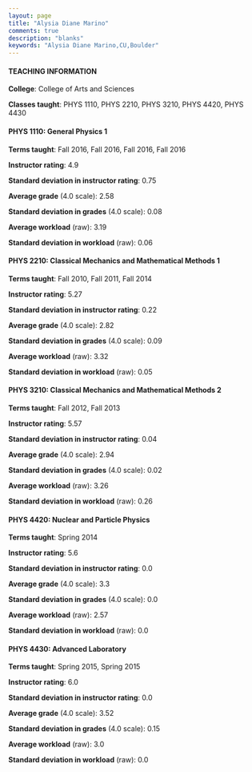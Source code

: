 ```yaml
---
layout: page
title: "Alysia Diane Marino" 
comments: true
description: "blanks"
keywords: "Alysia Diane Marino,CU,Boulder"
---
```

<head>
<script src="https://ajax.googleapis.com/ajax/libs/jquery/2.1.3/jquery.min.js"></script>
<script src="https://dl.dropboxusercontent.com/s/pc42nxpaw1ea4o9/highcharts.js?dl=0"></script>
<!-- <script src="../assets/js/highcharts.js"></script> -->
<style type="text/css">@font-face {
	font-family: "Bebas Neue";
	src: url(https://www.filehosting.org/file/details/544349/BebasNeue Regular.otf) format("opentype");
	}
	h1.Bebas { 
		font-family: "Bebas Neue", Verdana, Tahoma;
	}
</style>
</head>
	   
#### TEACHING INFORMATION

**College**: College of Arts and Sciences

**Classes taught**: PHYS 1110, PHYS 2210, PHYS 3210, PHYS 4420, PHYS 4430

#### PHYS 1110: General Physics 1

**Terms taught**: Fall 2016, Fall 2016, Fall 2016, Fall 2016

**Instructor rating**: 4.9

**Standard deviation in instructor rating**: 0.75

**Average grade** (4.0 scale): 2.58

**Standard deviation in grades** (4.0 scale): 0.08

**Average workload** (raw): 3.19

**Standard deviation in workload** (raw): 0.06

#### PHYS 2210: Classical Mechanics and Mathematical Methods 1

**Terms taught**: Fall 2010, Fall 2011, Fall 2014

**Instructor rating**: 5.27

**Standard deviation in instructor rating**: 0.22

**Average grade** (4.0 scale): 2.82

**Standard deviation in grades** (4.0 scale): 0.09

**Average workload** (raw): 3.32

**Standard deviation in workload** (raw): 0.05

#### PHYS 3210: Classical Mechanics and Mathematical Methods 2

**Terms taught**: Fall 2012, Fall 2013

**Instructor rating**: 5.57

**Standard deviation in instructor rating**: 0.04

**Average grade** (4.0 scale): 2.94

**Standard deviation in grades** (4.0 scale): 0.02

**Average workload** (raw): 3.26

**Standard deviation in workload** (raw): 0.26

#### PHYS 4420: Nuclear and Particle Physics

**Terms taught**: Spring 2014

**Instructor rating**: 5.6

**Standard deviation in instructor rating**: 0.0

**Average grade** (4.0 scale): 3.3

**Standard deviation in grades** (4.0 scale): 0.0

**Average workload** (raw): 2.57

**Standard deviation in workload** (raw): 0.0

#### PHYS 4430: Advanced Laboratory

**Terms taught**: Spring 2015, Spring 2015

**Instructor rating**: 6.0

**Standard deviation in instructor rating**: 0.0

**Average grade** (4.0 scale): 3.52

**Standard deviation in grades** (4.0 scale): 0.15

**Average workload** (raw): 3.0

**Standard deviation in workload** (raw): 0.0

